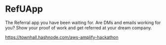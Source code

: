 # RefUApp
The Referral app you have been waiting for. Are DMs and emails working for you? Show your proof of work and get referred at your dream company.

https://townhall.hashnode.com/aws-amplify-hackathon
